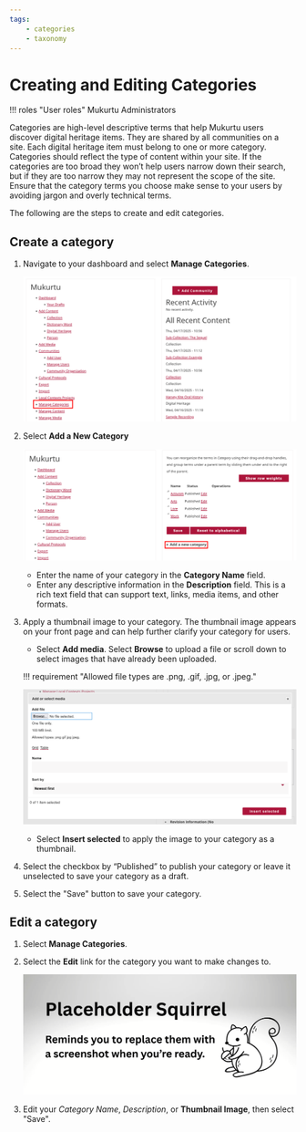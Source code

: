 ```yaml
---
tags: 
    - categories
    - taxonomy
---
```

# Creating and Editing Categories

!!! roles "User roles"
    Mukurtu Administrators

Categories are high-level descriptive terms that help Mukurtu users discover digital heritage items. They are shared by all communities on a site. Each digital heritage item must belong to one or more category. Categories should reflect the type of content within your site. If the categories are too broad they won’t help users narrow down their search, but if they are too narrow they may not represent the scope of the site. Ensure that the category terms you choose make sense to your users by avoiding jargon and overly technical terms. 

The following are the steps to create and edit categories. 

## Create a category 

1. Navigate to your dashboard and select **Manage Categories**. 

    ![Screenshot of the dashboard with Manage Categories highlighted](../_embeds/categories1.PNG)

2. Select **Add a New Category**

    ![Screenshot of the categories taxonomy page with the Add New Category dropdown menu highlighted.](../_embeds/categories2.PNG)

    - Enter the name of your category in the **Category Name** field.  
    - Enter any descriptive information in the **Description** field. This is a rich text field that can support text, links, media items, and other formats. 

3. Apply a thumbnail image to your category. The thumbnail image appears on your front page and can help further clarify your category for users. 
    - Select **Add media**. Select **Browse** to upload a file or scroll down to select images that have already been uploaded.  

    !!! requirement "Allowed file types are .png, .gif, .jpg, or .jpeg."

    ![Screenshot of the Add or select media pop-up menu.](../_embeds/categories4.PNG)

    - Select **Insert selected** to apply the image to your category as a thumbnail. 
    
4. Select the checkbox by “Published” to publish your category or leave it unselected to save your category as a draft. 
5. Select the "Save" button to save your category.

## Edit a category 

1. Select **Manage Categories**. 
2. Select the **Edit** link for the category you want to make changes to. 

    ![Screenshot of the Category taxonomy page with Edit highlighted.](../_embeds/placeholderscreenshot.png)

3. Edit your *Category Name*, *Description*, or **Thumbnail Image**, then select "Save".